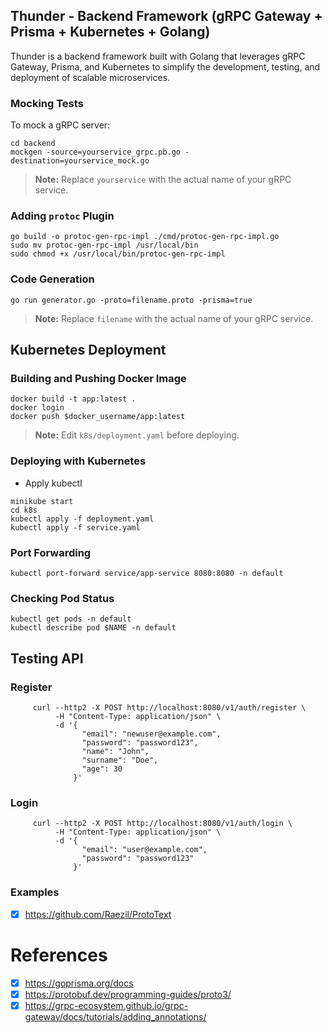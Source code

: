 ## Thunder - Backend Framework (gRPC Gateway + Prisma + Kubernetes + Golang)
Thunder is a backend framework built with Golang that leverages gRPC Gateway, Prisma, and Kubernetes to simplify the development, testing, and deployment of scalable microservices.
### Mocking Tests
To mock a gRPC server:
```
cd backend
mockgen -source=yourservice_grpc.pb.go -destination=yourservice_mock.go
```
> **Note:** Replace `yourservice` with the actual name of your gRPC service.

### Adding `protoc` Plugin
```
go build -o protoc-gen-rpc-impl ./cmd/protoc-gen-rpc-impl.go
sudo mv protoc-gen-rpc-impl /usr/local/bin
sudo chmod +x /usr/local/bin/protoc-gen-rpc-impl
```
### Code Generation
```
go run generator.go -proto=filename.proto -prisma=true
```
> **Note:** Replace `filename` with the actual name of your gRPC service.

## Kubernetes Deployment

### Building and Pushing Docker Image
```
docker build -t app:latest .
docker login
docker push $docker_username/app:latest
```
> **Note:** Edit `k8s/deployment.yaml` before deploying.

### Deploying with Kubernetes
- Apply kubectl
```
minikube start
cd k8s
kubectl apply -f deployment.yaml
kubectl apply -f service.yaml
```

### Port Forwarding
```
kubectl port-forward service/app-service 8080:8080 -n default
```

### Checking Pod Status
```
kubectl get pods -n default
kubectl describe pod $NAME -n default
```

## Testing API

### Register
```
     curl --http2 -X POST http://localhost:8080/v1/auth/register \
          -H "Content-Type: application/json" \
          -d '{
                "email": "newuser@example.com",
                "password": "password123",
                "name": "John",
                "surname": "Doe",
                "age": 30
              }'
```

### Login
```
     curl --http2 -X POST http://localhost:8080/v1/auth/login \
          -H "Content-Type: application/json" \
          -d '{
                "email": "user@example.com",
                "password": "password123"
              }'

```

### Examples
- [x] https://github.com/Raezil/ProtoText

# References
- [x] https://goprisma.org/docs
- [x] https://protobuf.dev/programming-guides/proto3/
- [x] https://grpc-ecosystem.github.io/grpc-gateway/docs/tutorials/adding_annotations/
